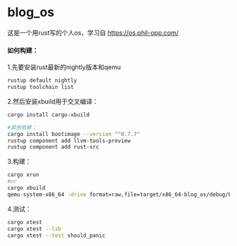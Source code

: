 # blog_os

这是一个用rust写的个人os，学习自 https://os.phil-opp.com/

#### 如何构建：
1.先要安装rust最新的nightly版本和qemu
```bash
rustup default nightly
rustup toolchain list
```

2.然后安装xbuild用于交叉编译：
```bash
cargo install cargo-xbuild

#其他依赖：
cargo install bootimage --version "^0.7.7"
rustup component add llvm-tools-preview
rustup component add rust-src
```

3.构建：
```bash
cargo xrun
#or
cargo xbuild
qemu-system-x86_64 -drive format=raw,file=target/x86_64-blog_os/debug/bootimage-blog_os.bin
```

4.测试：
```bash
cargo xtest
cargo xtest --lib
cargo xtest --test should_panic
```
